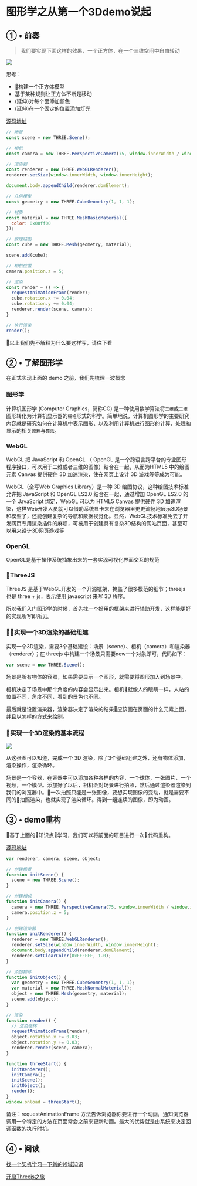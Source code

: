 # 图形学之从第一个3Ddemo说起

## ① • 前奏

> 我们要实现下面这样的效果，一个正方体，在一个三维空间中自由转动

![](../imgs/01/1.gif)

思考：
* 构建一个正方体模型
* 基于某种规则让正方体不断是移动
* (延伸)对每个面添加颜色
* (延伸)在一个固定的位置添加灯光

[源码地址](../example/demo1/index.html)
```js
// 场景
const scene = new THREE.Scene();

// 相机
const camera = new THREE.PerspectiveCamera(75, window.innerWidth / window.innerHeight, 0.1, 1000);

// 渲染器
const renderer = new THREE.WebGLRenderer();
renderer.setSize(window.innerWidth, window.innerHeight);

document.body.appendChild(renderer.domElement);

// 几何模型
const geometry = new THREE.CubeGeometry(1, 1, 1);

// 材质
const material = new THREE.MeshBasicMaterial({
  color: 0x00ff00
});

// 纹理贴图
const cube = new THREE.Mesh(geometry, material);

scene.add(cube);

// 相机位置
camera.position.z = 5;

// 渲染
const render = () => {
  requestAnimationFrame(render);
  cube.rotation.x += 0.04;
  cube.rotation.y += 0.04;
  renderer.render(scene, camera);
}

// 执行渲染
render();
```

以上我们先不解释为什么要这样写，请往下看

## ② • 了解图形学
在正式实现上面的 demo 之前，我们先梳理一波概念

### 图形学
计算机图形学 (Computer Graphics，简称CG) 是一种使用数学算法将`二维`或`三维`图形转化为计算机显示器的`栅格`形式的科学。简单地说，计算机图形学的主要研究内容就是研究如何在计算机中表示图形、以及利用计算机进行图形的计算、处理和显示的相关`原理`与`算法`。

### WebGL
WebGL 把 JavaScript 和 OpenGL （ OpenGL 是一个跨语言跨平台的专业图形程序接口，可以用于二维或者三维的图像）结合在一起，从而为HTML5 中的绘图元素 Canvas 提供硬件 3D 加速渲染，使在网页上设计 3D 游戏等等成为可能。

WebGL（全写Web Graphics Library）是一种 3D 绘图协议，这种绘图技术标准允许把 JavaScript 和 OpenGL ES2.0 结合在一起，通过增加 OpenGL ES2.0 的一个 JavaScript 绑定，WebGL 可以为 HTML5 Canvas 提供硬件 3D 加速渲染，这样Web开发人员就可以借助系统显卡来在浏览器里更更流畅地展示3D场景和模型了，还能创建复杂的导航和数据视觉化。显然，WebGL技术标准免去了开发网页专用渲染插件的麻烦，可被用于创建具有复杂3D结构的网站页面，甚至可以用来设计3D网页游戏等

### OpenGL
OpenGL是基于操作系统抽象出来的一套实现可视化界面交互的规范

### ThreeJS
ThreeJS 是基于WebGL开发的一个开源框架，掩盖了很多模范的细节；threejs 也是 three + js，表示使用 javascript 来写 3D 程序。

所以我们入门图形学的时候，首先找一个好用的框架来进行辅助开发，这样能更好的实现所写即所见。

### 实现一个3D渲染的基础组建
实现一个3D渲染，需要3个基础建设：场景（scene）、相机（camera）和渲染器（renderer）；在 threejs 中构建一个场景只需要new一个对象即可，代码如下：
```js
var scene = new THREE.Scene();
```

场景是所有物体的容器，如果需要显示一个图形，就需要将图形加入到场景中。

相机决定了场景中那个角度的内容会显示出来。相机就像人的眼睛一样，人站的位置不同，角度不同，看到的景色也不同。

最后就是设置渲染器，渲染器决定了渲染的结果应该画在页面的什么元素上面，并且以怎样的方式来绘制。

### 实现一个3D渲染的基本流程
![](../imgs/01/demo1.png)

从这张图可以知道，完成一个 3D 渲染，除了3个基础组建之外，还有物体添加，渲染操作，渲染循环。

场景是一个容器，在容器中可以添加各种各样的内容，一个球体，一张图片，一个视频，一个模型。添加好了以后，相机会对场景进行拍照，然后通过渲染器渲染到我们的浏览器中。一次拍照只能是一张图像，要想实现图像的变动，就是需要不同的拍照渲染，也就实现了渲染循环。得到一组连续的图像，即为动画。

## ③ • demo重构
基于上面的知识点学习，我们可以将前面的项目进行一次代码重构。

[源码地址](../example/demo1/index2.html)

```js
var renderer, camera, scene, object;

// 创建场景
function initScene() {
  scene = new THREE.Scene();
}

// 创建相机
function initCamera() {
  camera = new THREE.PerspectiveCamera(75, window.innerWidth / window.innerHeight, 0.1, 1000);
  camera.position.z = 5;
}

// 创建渲染器
function initRenderer() {
  renderer = new THREE.WebGLRenderer();
  renderer.setSize(window.innerWidth, window.innerHeight);
  document.body.appendChild(renderer.domElement);
  renderer.setClearColor(0xFFFFFF, 1.0);
}

// 添加物体
function initObject() {
  var geometry = new THREE.CubeGeometry(1, 1, 1);
  var material = new THREE.MeshNormalMaterial();
  object = new THREE.Mesh(geometry, material);
  scene.add(object);
}

// 渲染
function render() {
  // 渲染循环
  requestAnimationFrame(render);
  object.rotation.x += 0.03;
  object.rotation.y += 0.03;
  renderer.render(scene, camera);
}

function threeStart() {
  initRenderer();
  initCamera();
  initScene();
  initObject();
  render();
}
window.onload = threeStart();
```

备注：requestAnimationFrame 方法告诉浏览器你要进行一个动画，通知浏览器调用一个特定的方法在页面常会之前来更新动画。最大的优势就是由系统来决定回调函数的执行时机。

## ④ • 阅读
[找一个契机学习一下新的领域知识](./chapter1.md)

[开启Threejs之旅](http://www.hewebgl.com/article/getarticle/50)
